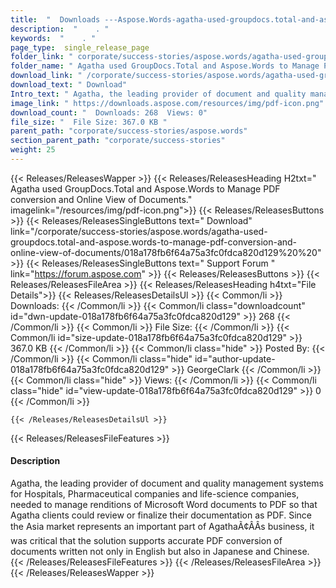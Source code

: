 ```yaml
---
title:  "  Downloads ---Aspose.Words-agatha-used-groupdocs.total-and-aspose.words-to-manage-pdf-conversion-and-online-view-of-documents . " 
description:  "    . " 
keywords:  "    . " 
page_type:  single_release_page
folder_link: " corporate/success-stories/aspose.words/agatha-used-groupdocs.total-and-aspose.words-to-manage-pdf-conversion-and-online-view-of-documents/"
folder_name: " Agatha used GroupDocs.Total and Aspose.Words to Manage PDF conversion and Online View of Documents."
download_link: " /corporate/success-stories/aspose.words/agatha-used-groupdocs.total-and-aspose.words-to-manage-pdf-conversion-and-online-view-of-documents/018a178fb6f64a75a3fc0fdca820d129"
download_text: " Download"
Intro_text: " Agatha, the leading provider of document and quality management systems for Hosp..."
image_link: " https://downloads.aspose.com/resources/img/pdf-icon.png"
download_count: "  Downloads: 268  Views: 0"
file_size: "  File Size: 367.0 KB "
parent_path: "corporate/success-stories/aspose.words"
section_parent_path: "corporate/success-stories"
weight: 25 
---
```


{{< Releases/ReleasesWapper >}}
  {{< Releases/ReleasesHeading H2txt=" Agatha used GroupDocs.Total and Aspose.Words to Manage PDF conversion and Online View of Documents." imagelink="/resources/img/pdf-icon.png">}}
  {{< Releases/ReleasesButtons >}}
    {{< Releases/ReleasesSingleButtons text=" Download" link="/corporate/success-stories/aspose.words/agatha-used-groupdocs.total-and-aspose.words-to-manage-pdf-conversion-and-online-view-of-documents/018a178fb6f64a75a3fc0fdca820d129%20%20" >}}
    {{< Releases/ReleasesSingleButtons text=" Support Forum " link="https://forum.aspose.com" >}}
  {{< Releases/ReleasesButtons >}}
  {{< Releases/ReleasesFileArea >}}
    {{< Releases/ReleasesHeading h4txt="File Details">}}
    {{< Releases/ReleasesDetailsUl >}}
            {{< Common/li  >}} Downloads: {{< /Common/li >}} 
      {{< Common/li class="downloadcount" id="dwn-update-018a178fb6f64a75a3fc0fdca820d129" >}} 268 {{< /Common/li >}} 
      {{< Common/li  >}} File Size: {{< /Common/li >}} 
      {{< Common/li id="size-update-018a178fb6f64a75a3fc0fdca820d129" >}} 367.0 KB {{< /Common/li >}} 
      {{< Common/li  class="hide" >}} Posted By: {{< /Common/li >}} 
      {{< Common/li class="hide" id="author-update-018a178fb6f64a75a3fc0fdca820d129" >}} GeorgeClark {{< /Common/li >}} 
      {{< Common/li class="hide"  >}} Views: {{< /Common/li >}} 
      {{< Common/li class="hide" id="view-update-018a178fb6f64a75a3fc0fdca820d129" >}} 0 {{< /Common/li >}} 

    {{< /Releases/ReleasesDetailsUl >}}

  {{< Releases/ReleasesFileFeatures >}}
      <h4>Description</h4><div class="HTMLDescription">Agatha, the leading provider of document and quality management systems for Hospitals, Pharmaceutical companies and life-science companies, needed to manage renditions of Microsoft Word documents to PDF so that Agatha clients could review or finalize their documentation as PDF. Since the Asia market represents an important part of AgathaÃ¢ÂÂs business, it was critical that the solution supports accurate PDF conversion of documents written not only in English but also in Japanese and Chinese.</div>
  {{< /Releases/ReleasesFileFeatures >}}
 {{< /Releases/ReleasesFileArea >}}
{{< /Releases/ReleasesWapper >}}


